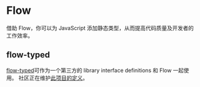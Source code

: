 # Flow

<p class="description">借助 Flow，你可以为 JavaScript 添加静态类型，从而提高代码质量及开发者的工作效率。</p>

## flow-typed

[flow-typed](https://github.com/flowtype/flow-typed)可作为一个第三方的 library interface definitions 和 Flow 一起使用。 社区正在维护[此项目的定义](https://github.com/flow-typed/flow-typed/tree/master/definitions/npm/%40material-ui)。